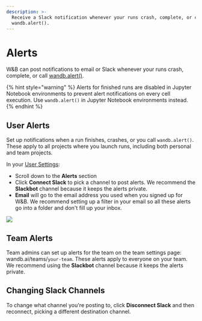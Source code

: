 ```yaml
---
description: >-
  Receive a Slack notification whenever your runs crash, complete, or call
  wandb.alert().
---
```


# Alerts

W\&B can post notifications to email or Slack whenever your runs crash, complete, or call [wandb.alert()](../../../guides/track/advanced/alert.md).

{% hint style="warning" %}
Alerts for finished runs are disabled in Jupyter Notebook environments to prevent alert notifications on every cell execution. Use `wandb.alert()` in Jupyter Notebook environments instead.
{% endhint %}

## User Alerts

Set up notifications when a run finishes, crashes, or you call `wandb.alert()`. These apply to all projects where you launch runs, including both personal and team projects.

In your [User Settings](https://wandb.ai/settings):

* Scroll down to the **Alerts** section
* Click **Connect Slack** to pick a channel to post alerts. We recommend the **Slackbot** channel because it keeps the alerts private.
* **Email** will go to the email address you used when you signed up for W\&B. We recommend setting up a filter in your email so all these alerts go into a folder and don't fill up your inbox.

![](../../../.gitbook/assets/demo-connect-slack.png)

## Team Alerts

Team admins can set up alerts for the team on the team settings page: wandb.ai/teams/`your-team`. These alerts apply to everyone on your team. We recommend using the **Slackbot** channel because it keeps the alerts private.

## Changing Slack Channels

To change what channel you're posting to, click **Disconnect Slack** and then reconnect, picking a different destination channel.
